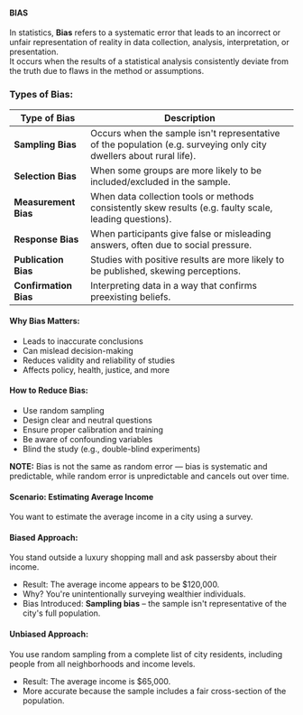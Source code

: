 #### BIAS
In statistics, **Bias** refers to a systematic error that leads to an incorrect or unfair representation of reality in data collection, analysis, interpretation, or presentation.  
It occurs when the results of a statistical analysis consistently deviate from the truth due to flaws in the method or assumptions.

### Types of Bias:
| Type of Bias          | Description                                                                                                         |
| --------------------- | ------------------------------------------------------------------------------------------------------------------- |
| **Sampling Bias**     | Occurs when the sample isn't representative of the population (e.g. surveying only city dwellers about rural life). |
| **Selection Bias**    | When some groups are more likely to be included/excluded in the sample.                                             |
| **Measurement Bias**  | When data collection tools or methods consistently skew results (e.g. faulty scale, leading questions).             |
| **Response Bias**     | When participants give false or misleading answers, often due to social pressure.                                   |
| **Publication Bias**  | Studies with positive results are more likely to be published, skewing perceptions.                                 |
| **Confirmation Bias** | Interpreting data in a way that confirms preexisting beliefs.                                                       |

#### Why Bias Matters:
- Leads to inaccurate conclusions
- Can mislead decision-making
- Reduces validity and reliability of studies
- Affects policy, health, justice, and more

#### How to Reduce Bias:
- Use random sampling
- Design clear and neutral questions
- Ensure proper calibration and training
- Be aware of confounding variables
- Blind the study (e.g., double-blind experiments)

**NOTE:** Bias is not the same as random error — bias is systematic and predictable, while random error is unpredictable and cancels out over time.

#### Scenario: Estimating Average Income
You want to estimate the average income in a city using a survey.

#### Biased Approach:
You stand outside a luxury shopping mall and ask passersby about their income.
- Result: The average income appears to be $120,000.
- Why? You're unintentionally surveying wealthier individuals.
- Bias Introduced: **Sampling bias** – the sample isn't representative of the city's full population.

#### Unbiased Approach:
You use random sampling from a complete list of city residents, including people from all neighborhoods and income levels.
- Result: The average income is $65,000.
- More accurate because the sample includes a fair cross-section of the population.

